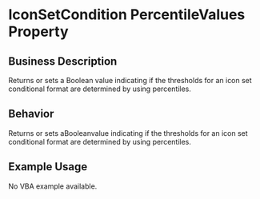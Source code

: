 # IconSetCondition PercentileValues Property

## Business Description
Returns or sets a Boolean value indicating if the thresholds for an icon set conditional format are determined by using percentiles.

## Behavior
Returns or sets aBooleanvalue indicating if the thresholds for an icon set conditional format are determined by using percentiles.

## Example Usage
No VBA example available.